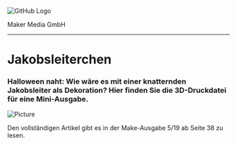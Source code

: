 ![GitHub Logo](http://www.heise.de/make/icons/make_logo.png) 

Maker Media GmbH 
*** 

# Jakobsleiterchen

### Halloween naht: Wie wäre es mit einer knatternden Jakobsleiter als Dekoration? Hier finden Sie die 3D-Druckdatei für eine Mini-Ausgabe.


![Picture](https://github.com/MakeMagazinDE/Jakobsleiterchen/leiter.PNG) 

Den vollständigen Artikel gibt es in der Make-Ausgabe 5/19 ab Seite 38 zu lesen. 
